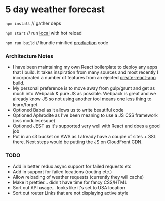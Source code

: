 # 5 day weather forecast

`npm install` // gather deps

`npm start` // run [local](http://localhost:3000) with hot reload

`npm run build` // bundle minified [production](https://weather.trazyinc.com) code

### Architecture Notes

- I have been maintaining my own React boilerplate to deploy any apps that I build. It takes inspiration from many sources and most recently I incorporated a number of features from an ejected [create-react-app](https://facebook.github.io/react/blog/2016/07/22/create-apps-with-no-configuration.html) build.
- My personal preference is to move away from gulp/grunt and get as much into Webpack & pure JS as possible. Webpack is great and we already know JS so not using another tool means one less thing to learn/forget.
- Optioned Babel as it allows us to write beautiful code
- Optioned Aphrodite as I've been meaning to use a JS CSS framework (css modulesesque)
- Optioned JEST as it's supported very well with React and does a good job
- Put in an s3 bucket on AWS as I already have a couple of sites + SSL there. Next steps would be putting the JS on CloudFront CDN.

### TODO

- Add in better redux async support for failed requests etc
- Add in support for failed locations (routing etc.)
- Allow reloading of weather requests (currently they will cache)
- Make it prettier... didn't have time for fancy CSS/HTML
- Sort out API usage... looks like it's set to USA location
- Sort out router Links that are not displaying active style
